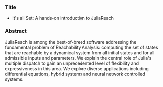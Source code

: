 ### Title

- It's all Set: A hands-on introduction to JuliaReach
 
### Abstract

JuliaReach is among the best-of-breed software addressing the fundamental problem of Reachability Analysis: computing the set of states that are reachable
by a dynamical system from all initial states and for all admissible inputs and parameters. We explain the central role of
Julia's multiple dispatch to gain an unprecedented level of flexibility and expressiveness in this area. We explore diverse applications including differential equations, hybrid systems and neural network controlled systems.

